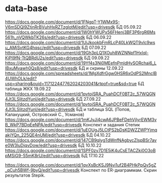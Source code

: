 # data-base
https://docs.google.com/document/d/1FNgpT-Y1WMx9S-V6mSDQl9ZtjnRrBVuhHxRZTzglotM/edit?usp=drivesdk БД 05.09.22
https://docs.google.com/document/d/1W0hYWUPx56FHenj3BF3P6rgR6Ms561h_nVQWkbTK26s/edit?usp=drivesdk БД 06.09.22
https://docs.google.com/document/d/1UiJkookbFmRLcP40LkWQT9vlc9wsu_AMjSvtKG4hqsc/edit?usp=drivesdk БД 07.09.22
https://docs.google.com/document/d/19Gh3pLQ1XOuh8WZNNpf1Hxlql-KjPl9fN-TtQBRdU2s/edit?usp=drivesdk БД 09.09.22
https://docs.google.com/document/d/19Yf4s3Nj0MEefnPmldHvSORchai6_LIBxuMvawh0Qs8/edit?usp=drivesdk БД и скрины 12.09.22
https://docs.google.com/spreadsheets/d/1MgXdfrGgw0HSR6xOdPS2MnclB4UWhOLk/edit?usp=sharing&ouid=117122447762024203041&rtpof=true&sd=true БД таблица ЖКХ 19.09.22
https://docs.google.com/document/d/1pvtojSRA_PuahDCF0BT2c_57WQGN4Jt3LSIitzdYunI/edit?usp=drivesdk БД 27.09.22
https://docs.google.com/document/d/1pvtojSRA_PuahDCF0BT2c_57WQGN4Jt3LSIitzdYunI/edit?usp=drivesdk БД и таблица SQL (Попов, Калакуцкий, Островский С., Усманов) 
https://docs.google.com/document/d/1mKJyJi4cwA6JPBeFDehVjlyrEWM3vB_WkP7BDqEeNPA/edit?usp=drivesdk Конспект и задания Степик
https://docs.google.com/document/d/1uEOUgJ5LCtPS2bDsKDWZZWPYjmqakjYQn_225QE4nUM/edit?usp=drivesdk БД 04.10.22
https://docs.google.com/document/d/147CB9qlvgTdWnfNAgbycZIspBSr7ave0W3luDjqvDow/edit?usp=drivesdk БД 10.10.22
https://docs.google.com/document/d/1SPF0zv7D1E5iK4uCsETACZki0O3oBpMSiG9-55mK8rU/edit?usp=drivesdk БД 17.10.22

https://docs.google.com/document/d/1qvXsBcKSJ9Nvi1uf2B4PHkPpQv5gZ_qCuh5BWf-9byQ/edit?usp=drivesdk
Конспект по ER-диаграммам. Скрин результатов Stepik.
